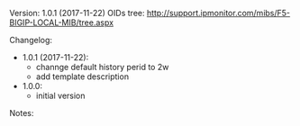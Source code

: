 Version: 1.0.1 (2017-11-22)
OIDs tree: http://support.ipmonitor.com/mibs/F5-BIGIP-LOCAL-MIB/tree.aspx

Changelog:
- 1.0.1 (2017-11-22):
  - channge default history perid to 2w
  - add template description
- 1.0.0:
  - initial version

Notes:

